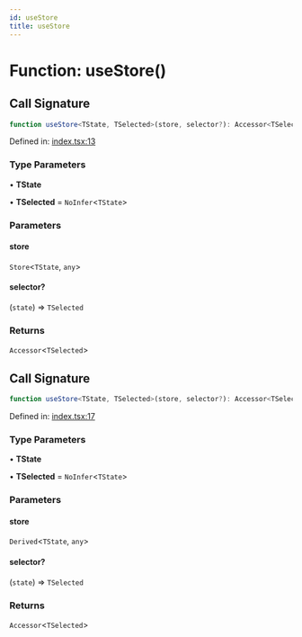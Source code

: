 ```yaml
---
id: useStore
title: useStore
---
```


# Function: useStore()

## Call Signature

```ts
function useStore<TState, TSelected>(store, selector?): Accessor<TSelected>
```

Defined in: [index.tsx:13](https://github.com/TanStack/store/blob/main/packages/solid-store/src/index.tsx#L13)

### Type Parameters

• **TState**

• **TSelected** = `NoInfer`\<`TState`\>

### Parameters

#### store

`Store`\<`TState`, `any`\>

#### selector?

(`state`) => `TSelected`

### Returns

`Accessor`\<`TSelected`\>

## Call Signature

```ts
function useStore<TState, TSelected>(store, selector?): Accessor<TSelected>
```

Defined in: [index.tsx:17](https://github.com/TanStack/store/blob/main/packages/solid-store/src/index.tsx#L17)

### Type Parameters

• **TState**

• **TSelected** = `NoInfer`\<`TState`\>

### Parameters

#### store

`Derived`\<`TState`, `any`\>

#### selector?

(`state`) => `TSelected`

### Returns

`Accessor`\<`TSelected`\>
